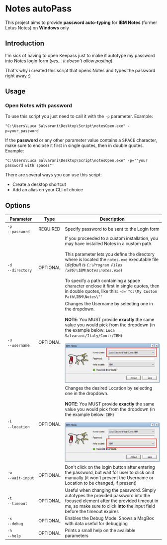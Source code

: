 # Notes autoPass
This project aims to provide **password auto-typing** for **IBM Notes** (former Lotus Notes) on **Windows** only

## Introduction
I'm sick of having to open Keepass just to make it autotype my password into Notes login form (*yes... it doesn't allow pasting*).

That's why i created this script that opens Notes and types the password right away :)

## Usage
### Open Notes with password
To use this script you just need to call it with the `-p` parameter. Example: 
```
"C:\Users\Luca Salvarani\Desktop\Script\notesOpen.exe" -p=your_password
```
If the **password** or any other parameter value contains a <kbd>SPACE</kbd> character, make sure to enclose it first in single quotes, then in double quotes. Example:
```
"C:\Users\Luca Salvarani\Desktop\Script\notesOpen.exe" -p='"your password with spaces"'
```

There are several ways you can use this script:
- Create a desktop shortcut
- Add an alias on your CLI of choice

## Options
<table>
	<thead>
		<tr>
		<th>Parameter</th>
		<th>Type</th>
		<th>Description</th>
		</tr>
	</thead>
	<tbody>
		<tr>
			<td>
				<code style='white-space: nowrap;'>-p</code> 
				<br>
				<code style='white-space: nowrap;'>--password</code>
			</td>
			<td>REQUIRED</td>
			<td>
				Specify password to be sent to the Login form
			</td>
		</tr>
		<tr>
			<td>
				<code style='white-space: nowrap;'>-d</code>
				<br>
				<code style='white-space: nowrap;'>--directory</code>
			</td>
			<td>OPTIONAL</td>
			<td>
				If you proceeded to a custom installation, you may have installed Notes in a custom path. 
				<br><br>
				This parameter lets you define the directory where is located the <code>notes.exe</code> executable file (<span style='font-style: italic'>default is <code>C:\Program Files (x86)\IBM\Notes\notes.exe</code></span>)
				<br><br>
				To specify a path containing a space character enclose it first in single quotes, then in double quotes, like this: <code>-d='"C:\My Custom Path\IBM\Notes\"'</code>
			</td>
		</tr>
		<tr>
			<td>
				<code style='white-space: nowrap;'>-u</code>
				<br>
				<code style='white-space: nowrap;'>--username</code>
			</td>
			<td>OPTIONAL</td>
			<td>
				<span>
					Changes the Username by selecting one in the dropdown. 
					<br>
					<br>
					<strong>NOTE</strong>: You MUST provide <strong>exactly</strong> the same value you would pick from the dropdown (in the example below: <code>Luca Salvarani/Italy/Contr/IBM</code>)
				</span>
				<br><br>
				<img width="400px" src="images/aec8498197bb1f691737180b931157dda7c348f12d982d52fd6773078510ea5f.png"/>  
			</td>
		</tr>
		<tr>
			<td>
				<code style='white-space: nowrap;'>-l</code>
				<br>
				<code style='white-space: nowrap;'>--location</code>
			</td>
			<td>OPTIONAL</td>
			<td>
				<span>
					Changes the desired Location by selecting one in the dropdown.
					<br>
					<br>
					<strong>NOTE</strong>: You MUST provide <strong>exactly</strong> the same value you would pick from the dropdown (in the example below: <code>IBM</code>)
				</span>
				<br><br>
				<img width="400px" src="images/5a09ce6e67d4b89179e216f9ad77c49c2783083bd594e0fd6c6f4a86bc11cc77.png">
			</td>
		</tr>
		<tr>
			<td>
				<code style='white-space: nowrap;'>-w</code>
				<br>
				<code style='white-space: nowrap;'>--wait-input</code>
			</td>
			<td>OPTIONAL</td>
			<td>
				Don't click on the login button after entering the password, but wait for user to click on it manually (it won't prevent the Username or Location to be changed, if present)
			</td>
		</tr>
		<tr>
			<td>
				<code style='white-space: nowrap;'>-t</code>
				<br>
				<code style='white-space: nowrap;'>--timeout</code>
			</td>
			<td>OPTIONAL</td>
			<td>
				Useful when changing the password. Simply autotypes the provided password into the focused element after the provided timeout in ms, so make sure to click <strong>into</strong> the input field before the timeout expires
			</td>
		</tr>
		<tr>
			<td>
				<code style='white-space: nowrap;'>-x</code>
				<br>
				<code style='white-space: nowrap;'>--debug</code>
			</td>
			<td>OPTIONAL</td>
			<td>
				Enables the Debug Mode. Shows a MsgBox with data useful for debugging
			</td>
		</tr>
		<tr>
			<td>
				<code style='white-space: nowrap;'>-h</code>
				<br>
				<code style='white-space: nowrap;'>--help</code>
			</td>
			<td>OPTIONAL</td>
			<td>
				Prints a small help on the available parameters
			</td>
		</tr>
	</tbody>
</table>